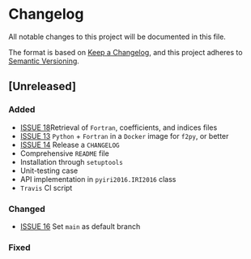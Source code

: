 # Changelog
All notable changes to this project will be documented in this file.

The format is based on [Keep a Changelog](https://keepachangelog.com/en/1.0.0/),
and this project adheres to [Semantic Versioning](https://semver.org/spec/v2.0.0.html).

## [Unreleased]

### Added

- [ISSUE 18](https://github.com/rilma/pyIRI2016/issues/18)Retrieval of `Fortran`, coefficients, and indices files
- [ISSUE 13](https://github.com/rilma/pyIRI2016/issues/13) `Python` + `Fortran` in a `Docker` image for `f2py`, or better
- [ISSUE 14](https://github.com/rilma/pyIRI2016/issues/14) Release a `CHANGELOG`
- Comprehensive `README` file
- Installation through `setuptools`
- Unit-testing case
- API implementation in `pyiri2016.IRI2016` class
- `Travis` CI script

### Changed

- [ISSUE 16](https://github.com/rilma/pyIRI2016/issues/16) Set `main` as default branch

### Fixed
